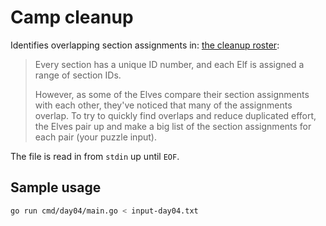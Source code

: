 # Camp cleanup

Identifies overlapping section assignments in:
[the cleanup roster](https://adventofcode.com/2022/day/4):

> Every section has a unique ID number, and each Elf is assigned a range of section IDs.
>
> However, as some of the Elves compare their section assignments with each other, they've noticed 
> that many of the assignments overlap. To try to quickly find overlaps and reduce duplicated 
> effort, the Elves pair up and make a big list of the section assignments for each pair (your 
> puzzle input).

The file is read in from `stdin` up until `EOF`.

## Sample usage

```bash
go run cmd/day04/main.go < input-day04.txt
```
